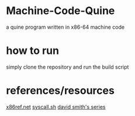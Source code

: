 # Machine-Code-Quine
a quine program written in x86-64 machine code

# how to run
simply clone the repository and run the build script

# references/resources
[x86ref.net](http://ref.x86asm.net/coder64.html)
[syscall.sh](https://x64.syscall.sh/)
[david smith's series](https://www.youtube.com/playlist?list=PLZCIHSjpQ12woLj0sjsnqDH8yVuXwTy3p)
